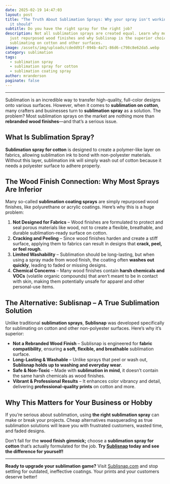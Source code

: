 ```yaml
---
date: 2025-02-19 14:47:03
layout: post
title: "The Truth About Sublimation Sprays: Why your spray isn't working the way
  it should"
subtitle: Do you have the right spray for the right job?
description: Not all sublimation sprays are created equal. Learn why most are
  just repurposed wood finishes and why Sublisnap is the superior choice for
  sublimating on cotton and other surfaces.
image: /assets/img/uploads/cdedd91f-094b-4a71-86d6-c798c8e62da5.webp
category: sublimation
tags:
  - sublimation spray
  - sublimation spray for cotton
  - sublimation coating spray
author: mranderson
paginate: false
---
```



- - -

Sublimation is an incredible way to transfer high-quality, full-color designs onto various surfaces. However, when it comes to **sublimation on cotton**, many crafters and businesses turn to **sublimation spray** as a solution. The problem? Most sublimation sprays on the market are nothing more than **rebranded wood finishes**—and that’s a serious issue.

## What Is Sublimation Spray?

**Sublimation spray for cotton** is designed to create a polymer-like layer on fabrics, allowing sublimation ink to bond with non-polyester materials. Without this layer, sublimation ink will simply wash out of cotton because it needs a polyester surface to adhere properly.

## The Wood Finish Connection: Why Most Sprays Are Inferior

Many so-called **sublimation coating sprays** are simply repurposed wood finishes, like polyurethane or acrylic coatings. Here’s why this is a huge problem:

1. **Not Designed for Fabrics** – Wood finishes are formulated to protect and seal porous materials like wood, not to create a flexible, breathable, and durable sublimation-ready surface on cotton.
2. **Cracking and Peeling** – Since wood finishes harden and create a stiff surface, applying them to fabrics can result in designs that **crack, peel, or feel rough**.
3. **Limited Washability** – Sublimation should be long-lasting, but when using a spray made from wood finish, the coating often **washes out quickly**, leading to faded or missing designs.
4. **Chemical Concerns** – Many wood finishes contain **harsh chemicals and VOCs** (volatile organic compounds) that aren’t meant to be in contact with skin, making them potentially unsafe for apparel and other personal-use items.

## The Alternative: Sublisnap – A True Sublimation Solution

Unlike traditional **sublimation sprays**, **Sublisnap** was developed specifically for sublimating on cotton and other non-polyester surfaces. Here’s why it’s superior:

* **Not a Rebranded Wood Finish** – Sublisnap is engineered for **fabric compatibility**, ensuring **a soft, flexible, and breathable** sublimation surface.
* **Long-Lasting & Washable** – Unlike sprays that peel or wash out, **Sublisnap holds up to washing and everyday wear**.
* **Safe & Non-Toxic** – Made with **sublimation in mind**, it doesn’t contain the same harsh chemicals as wood finishes.
* **Vibrant & Professional Results** – It enhances color vibrancy and detail, delivering **professional-quality prints** on cotton and more.

## Why This Matters for Your Business or Hobby

If you’re serious about sublimation, using **the right sublimation spray** can make or break your projects. Cheap alternatives masquerading as true sublimation solutions will leave you with frustrated customers, wasted time, and faded designs.

Don’t fall for the **wood finish gimmick;** choose a **sublimation spray for cotton** that’s actually formulated for the job. **Try [Sublisnap](https://sublisnap.com) today and see the difference for yourself!**

- - -

**Ready to upgrade your sublimation game?** Visit [Sublisnap.com](https://sublisnap.com) and stop settling for outdated, ineffective coatings. Your prints and your customers deserve better!